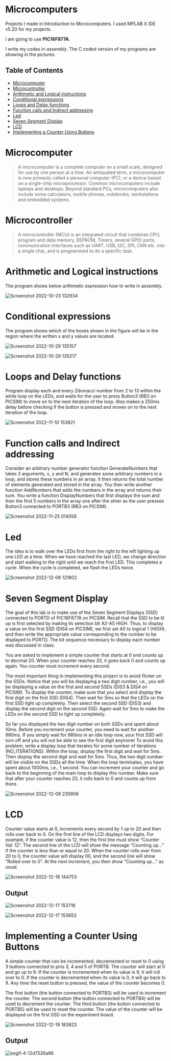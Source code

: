 # Microcomputers
Projects I made in Introduction to Microcomputers. I used MPLAB X IDE v5.20 for my projects.

I am going to use **PIC16F877A**.

I write my codes in *assembly*. The C coded version of my programs are showing in the pictures.

## Table of Contents

- [Microcomputer](#microcomputer)
- [Microcontroller](#microcontroller)
- [Arithmetic and Logical instructions](#arithmetic-and-logical-instructions)
- [Conditional expressions](#conditional-expressions)
- [Loops and Delay functions](#loops-and-delay-functions)
- [Function calls and Indirect addressing](#function-calls-and-indirect-addressing)
- [Led](#led)
- [Seven Segment Display](#seven-segment-display)
- [LCD](#lcd)
- [Implementing a Counter Using Buttons](#implementing-a-counter-using-buttons)

# Microcomputer
> A microcomputer is a complete computer on a small scale, designed for use by one person at a time. An antiquated term, a microcomputer is now primarily called a personal computer (PC), or a device based on a single-chip microprocessor. Common microcomputers include laptops and desktops. Beyond standard PCs, microcomputers also include some calculators, mobile phones, notebooks, workstations and embedded systems.

# Microcontroller
> A microcontroller (MCU) is an integrated circuit that combines CPU, program and data memory, EEPROM, Timers, several GPIO ports, communication interfaces such as UART, USB, I2C, SPI, CAN etc. into a single chip, and is programmed to do a specific task.


# Arithmetic and Logical instructions

The program shows below arithmetic expression how to write in assembly.

![Screenshot 2022-10-23 132934](https://user-images.githubusercontent.com/102357822/197387101-b85b6fdc-0fe2-48b4-b2d5-bbdb0364458b.png)


# Conditional expressions

The program shows which of the boxes shown in the figure will be in the region where the written x and y values are located.

![Screenshot 2022-10-29 135157](https://user-images.githubusercontent.com/102357822/198827363-ff7f8b6d-4ae9-48fe-a2f0-3a3dfd79fba6.png)

![Screenshot 2022-10-29 135217](https://user-images.githubusercontent.com/102357822/198827365-df3acbf9-7109-4f82-af9c-9dd9b3cafb60.png)


# Loops and Delay functions

Program display each and every Zibonacci number from 2 to 13 within the while loop on the LEDs, and waits for the user to press Button3 (RB3 on PICSIM) to move on to the next iteration of the loop. 
Also makes a 250ms delay before checking if the button is pressed and moves on to the next iteration of the loop.

![Screenshot 2022-11-10 153821](https://user-images.githubusercontent.com/102357822/201094028-4532e19b-734b-4564-9c78-83d1ba348d35.png)


# Function calls and Indirect addressing

Consider an arbitrary number generator function GenerateNumbers that takes 3 arguments, x, y and N, and generates some arbitrary numbers in a loop, and stores these numbers in an array.
It then returns the total number of elements generated and stored in the array. 
You then write another function AddNumbers that adds the numbers in the array and returns their sum.
You write a function DisplayNumbers that first displays the sum and then the first 5 numbers in the array one after the other as the user presses Button3 connected to PORTB3 (RB3 on PICSIM). 

![Screenshot 2022-11-25 014056](https://user-images.githubusercontent.com/102357822/203871179-9172e4eb-cdc8-45e8-a492-d68bdac4b80a.png)


# Led

The idea is to walk over the LEDs first from the right to the left lighting up one LED at a time. When we have reached the last LED, we change direction and start walking to the right until we reach the first LED. This completes a cycle. When the cycle is completed, we flash the LEDs twice.

![Screenshot 2022-12-06 121602](https://user-images.githubusercontent.com/102357822/205870407-8c2a0460-31d3-426a-a36e-cb32358879bf.png)

# Seven Segment Display


The goal of this lab is to make use of the Seven Segment Displays (SSD) connected to PORTD of PIC16F877A on PICSIM. Recall that the SSD to be lit up is first selected by making its selection bit A2-A5 HIGH. Thus, to display a value on the first SSD (DIS4 on PICSIM), we first set A5 to logical 1 (HIGH), and then write the appropriate value corresponding to the number to be displayed to PORTD. The bit sequence necessary to display each number was discussed in class.  

You are asked to implement a simple counter that starts at 0 and counts up to decimal 20. When your counter reaches 20, it goes back 0 and counts up again. You counter must increment every second.

The most important thing in implementing this project is to avoid flicker on the SSDs. Notice that you will be displaying a two digit number, i.e., you will be displaying a value on the first and second SSDs (DIS3 & DIS4 on PICSIM). To display the counter, make sure that you select and display the first digit on the first SSD (DIS4). Then wait for 5ms so that the LEDs on the first SSD light up completely. Then select the second SSD (DIS3) and display the second digit on the second SSD. Again wait for 5ms to make the LEDs on the second SSD to light up completely. 

So far you displayed the two digit number on both SSDs and spent about 10ms. Before you increment your counter, you need to wait for another 980ms. If you simply wait for 980ms in an idle loop now, your first SSD will turn off and you will not be able to see the first digit anymore! To avoid this problem, write a display loop that iterates for some number of iterations (NO_ITERATIONS). Within the loop, display the first digit and wait for 5ms. Then display the second digit and wait for 5ms. Thus, the two digit number will be visible on the SSDs all the time. When the loop terminates, you have spent about 1000ms, i.e., 1 second. You can increment your counter and go back to the beginning of the main loop to display this number. Make sure that after your counter reaches 20, it rolls back to 0 and counts up from there.


![Screenshot 2022-12-09 235906](https://user-images.githubusercontent.com/102357822/206802259-4f93d59c-4432-47e0-a53b-493f5897c689.png)


# LCD

Counter value starts at 0, increments every second by 1 up to 20 and then rolls over back to 0. On the first line of the LCD displays two digits. For example, if the counter value is 12, then the first line must show “Counter Val: 12”. The second line of the LCD will show the message “Counting up…” if the counter is less than or equal to 20. When the counter rolls over from 20 to 0, the counter value will display 00, and the second line will show “Rolled over to 0”. At the next increment, you then show “Counting up…” as usual.

![Screenshot 2022-12-18 144753](https://user-images.githubusercontent.com/102357822/208296669-1c80e477-f948-41d8-a86c-51149bbae837.png)

## Output

![Screenshot 2022-12-17 153718](https://user-images.githubusercontent.com/102357822/208296332-1ee9a359-c2f5-4666-8dbf-1d676b9dd1d0.png)

![Screenshot 2022-12-17 153653](https://user-images.githubusercontent.com/102357822/208296328-6e4e488b-eaf3-4aa4-bce8-6b7ee695102d.png)

# Implementing a Counter Using Buttons

A simple counter that can be incremented, decremented or reset to 0 using 3 buttons connected to pins 3, 4 and 5 of PORTB. The counter will start at 0 and go up to 9. If the counter is incremented when its value is 9, it will roll over to 0. If the counter is decremented when its value is 0, it will go back to 9. Any time the reset button is pressed, the value of the counter becomes 0.

The first button (the button connected to PORTB3) will be used to increment the counter.
The second button (the button connected to PORTB4) will be used to decrement the counter.
The third button (the button connected to PORTB5) will be used to reset the counter.
The value of the counter will be displayed on the first SSD on the experiment board.

![Screenshot 2022-12-19 183823](https://user-images.githubusercontent.com/102357822/208463812-bbe1fc13-56cb-488e-8eff-128bbdc3a7ff.png)


## Output

![ezgif-4-12d7526a66](https://user-images.githubusercontent.com/102357822/208464968-4dd0b31c-78e7-46d3-b750-dbd9bf44ed4d.gif)

